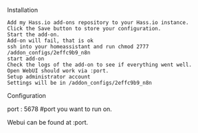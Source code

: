 Installation

    Add my Hass.io add-ons repository to your Hass.io instance.
    Click the Save button to store your configuration.
    Start the add-on.
    Add-on will fail, that is ok
    ssh into your homeassistant and run chmod 2777 /addon_configs/2effc9b9_n8n
    start add-on
    Check the logs of the add-on to see if everything went well.
    Open WebUI should work via :port.
    Setup administrator account
    Settings will be in /addon_configs/2effc9b9_n8n

Configuration

port : 5678 #port you want to run on.

Webui can be found at <your-ip>:port.
